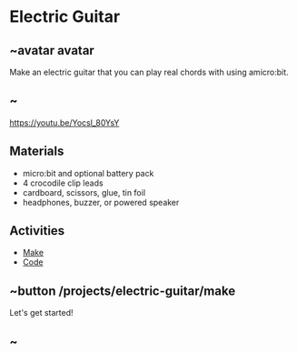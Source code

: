 # Electric Guitar

## ~avatar avatar

Make an electric guitar that you can play real chords with using amicro:bit.

## ~

https://youtu.be/Yocsl_80YsY

## Materials

* micro:bit and optional battery pack
* 4 crocodile clip leads
* cardboard, scissors, glue, tin foil
* headphones, buzzer, or powered speaker

## Activities

* [Make](/projects/electric-guitar/make)  
* [Code](/projects/electric-guitar/code)

## ~button /projects/electric-guitar/make

Let's get started!

## ~
